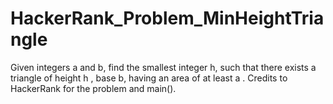 # HackerRank_Problem_MinHeightTriangle
Given integers  a and b, find the smallest integer h, such that there exists a triangle of height h , base b, having an area of at least a .
Credits to HackerRank for the problem and main().
